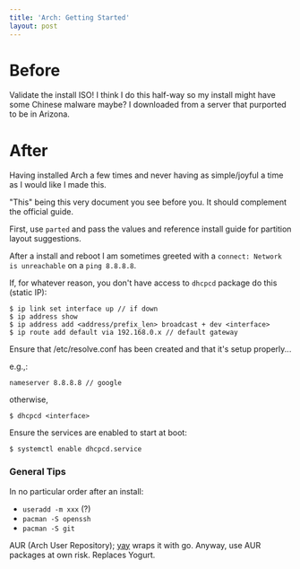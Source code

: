 ```yaml
---
title: 'Arch: Getting Started'
layout: post
---
```


# Before

Validate the install ISO! I think I do this half-way so my install might have some Chinese malware maybe? I downloaded from a server that purported to be in Arizona.

# After

Having installed Arch a few times and never having as simple/joyful a time as I would like I made this. 

"This" being this very document you see before you. It should complement the official guide.

First, use `parted` and pass the values and reference install guide for partition layout suggestions.

After a install and reboot I am sometimes greeted with a `connect: Network is unreachable` on a `ping 8.8.8.8`.

If, for whatever reason, you don't have access to `dhcpcd` package do this (static IP):

```
$ ip link set interface up // if down
$ ip address show 
$ ip address add <address/prefix_len> broadcast + dev <interface>
$ ip route add default via 192.168.0.x // default gateway 
```

Ensure that /etc/resolve.conf has been created and that it's setup properly...

e.g.,:

```
nameserver 8.8.8.8 // google
```


otherwise,

```
$ dhcpcd <interface> 
```

Ensure the services are enabled to start at boot:

```
$ systemctl enable dhcpcd.service
```

### General Tips

In no particular order after an install:

- `useradd -m xxx` (?)
- `pacman -S openssh`
- `pacman -S git` 

AUR (Arch User Repository); [yay](https://github.com/Jguer/yay) wraps it with go. Anyway, use AUR packages at own risk. Replaces Yogurt.


